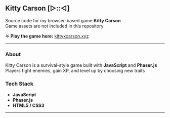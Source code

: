 ## Kitty Carson [▻::◅]

Source code for my browser-based game **Kitty Carson**  
Game assets are not included in this repository  

𖤐 **Play the game here:** [kittyxcarson.xyz](https://kittyxcarson.xyz)  

---

### About
Kitty Carson is a survival-style game built with **JavaScript** and **Phaser.js**  
Players fight enemies, gain XP, and level up by choosing new traits  

### Tech Stack
- **JavaScript**
- **Phaser.js**
- **HTML5 / CSS3**

---
